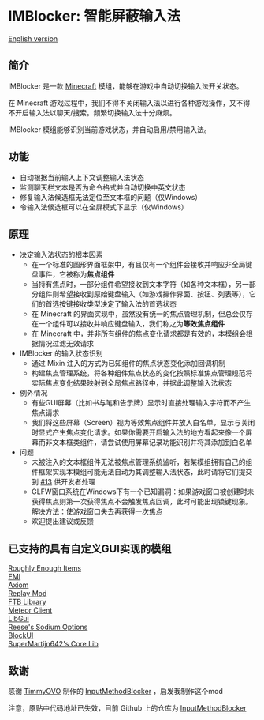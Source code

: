 # IMBlocker: 智能屏蔽输入法

[English version](https://github.com/reserveword/IMBlocker/blob/master/README.en.md)

## 简介

IMBlocker 是一款 [Minecraft](https://minecraft.net/) 模组，能够在游戏中自动切换输入法开关状态。

在 Minecraft 游戏过程中，我们不得不关闭输入法以进行各种游戏操作，又不得不开启输入法以聊天/搜索。频繁切换输入法十分麻烦。

IMBlocker 模组能够识别当前游戏状态，并自动启用/禁用输入法。

## 功能

- 自动根据当前输入上下文调整输入法状态
- 监测聊天栏文本是否为命令格式并自动切换中英文状态
- 修复输入法候选框无法定位至文本框的问题（仅Windows）
- 令输入法候选框可以在全屏模式下显示（仅Windows）

## 原理

- 决定输入法状态的根本因素
    - 在一个标准的图形界面框架中，有且仅有一个组件会接收并响应非全局键盘事件，它被称为**焦点组件**
    - 当持有焦点时，一部分组件希望接收到文本字符（如各种文本框），另一部分组件则希望接收到原始键盘输入（如游戏操作界面、按钮、列表等），它们的首选按键接收类型决定了输入法的首选状态
    - 在 Minecraft 的界面实现中，虽然没有统一的焦点管理机制，但总会仅存在一个组件可以接收并响应键盘输入，我们称之为**等效焦点组件**
    - 在 Minecraft 中，并非所有组件的焦点变化请求都是有效的，本模组会根据情况过滤无效请求
- IMBlocker 的输入状态识别
    - 通过 Mixin 注入的方式为已知组件的焦点状态变化添加回调机制
    - 构建焦点管理系统，将各种组件焦点状态的变化按照标准焦点管理规范将实际焦点变化结果映射到全局焦点路径中，并据此调整输入法状态
- 例外情况
    - 有些GUI屏幕（比如书与笔和告示牌）显示时直接处理输入字符而不产生焦点请求
    - 我们将这些屏幕（Screen）视为等效焦点组件并放入白名单，显示与关闭时显式产生焦点变化请求。如果你需要开启输入法的地方看起来像一个屏幕而非文本框类组件，请尝试使用屏幕记录功能识别并将其添加到白名单
- 问题
    - 未被注入的文本框组件无法被焦点管理系统监听，若某模组拥有自己的组件框架实现本模组可能无法自动为其调整输入法状态，此时请将它们提交到 [#13](https://github.com/reserveword/IMBlocker/issues/13) 供开发者处理
    - GLFW窗口系统在Windows下有一个已知漏洞：如果游戏窗口被创建时未获得焦点则第一次获得焦点不会触发焦点回调，此时可能出现锁键现象。解决方法：使游戏窗口失去再获得一次焦点
    - 欢迎提出建议或反馈

## 已支持的具有自定义GUI实现的模组

[Roughly Enough Items](https://github.com/shedaniel/RoughlyEnoughItems)  
[EMI](https://github.com/emilyploszaj/emi)  
[Axiom](https://axiom.moulberry.com/)  
[Replay Mod](https://www.replaymod.com/)  
[FTB Library](https://github.com/FTBTeam/FTB-Library)  
[Meteor Client](https://www.meteorclient.com/)  
[LibGui](https://github.com/CottonMC/LibGui)  
[Reese's Sodium Options](https://github.com/FlashyReese/reeses-sodium-options)  
[BlockUI](https://github.com/ldtteam/BlockUI)  
[SuperMartijn642's Core Lib](https://github.com/SuperMartijn642/SuperMartijn642sCoreLib)

## 致谢

感谢 [TimmyOVO](https://www.mcbbs.net/?1696224) 制作的 [InputMethodBlocker](https://www.mcbbs.net/thread-688825-12-1.html) ，启发我制作这个mod

注意，原贴中代码地址已失效，目前 Github 上的仓库为 [InputMethodBlocker](https://github.com/lss233/InputMethodBlocker)